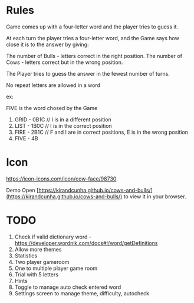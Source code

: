 # Rules

Game comes up with a four-letter word and the player tries to guess it.

At each turn the player tries a four-letter word, and the Game says how close it is to the answer by giving:

The number of Bulls - letters correct in the right position.
The number of Cows - letters correct but in the wrong position.

The Player tries to guess the answer in the fewest number of turns.

No repeat letters are allowed in a word

ex:

FIVE is the word chosed by the Game

1. GRID - 0B1C // I is in a different position
2. LIST - 1B0C // I is in the correct position
3. FIRE - 2B1C // F and I are in correct positions, E is in the wrong position
4. FIVE - 4B

# Icon

https://icon-icons.com/icon/cow-face/98730

Demo
Open [https://kirandcunha.github.io/cows-and-bulls/](https://kirandcunha.github.io/cows-and-bulls/) to view it in your browser.

# TODO

1. Check if valid dictionary word - https://developer.wordnik.com/docs#!/word/getDefinitions
2. Allow more themes
3. Statistics
4. Two player gameroom
5. One to multiple player game room
6. Trial with 5 letters
7. Hints
8. Toggle to manage auto check entered word
9. Settings screen to manage theme, difficulty, autocheck
